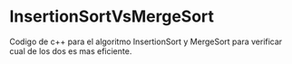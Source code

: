 # InsertionSortVsMergeSort

Codigo de c++ para el algoritmo InsertionSort y MergeSort para verificar cual de los dos es mas eficiente.
